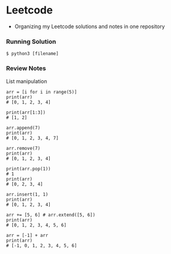 # Leetcode

- Organizing my Leetcode solutions and notes in one repository 

### Running Solution
`$ python3 [filename]`


### Review Notes

List manipulation
```
arr = [i for i in range(5)]
print(arr)
# [0, 1, 2, 3, 4]

print(arr[1:3])
# [1, 2]

arr.append(7)
print(arr)
# [0, 1, 2, 3, 4, 7]

arr.remove(7)
print(arr)
# [0, 1, 2, 3, 4]

print(arr.pop(1))
# 1
print(arr)
# [0, 2, 3, 4]

arr.insert(1, 1)
print(arr)
# [0, 1, 2, 3, 4]

arr += [5, 6] # arr.extend([5, 6])
print(arr)
# [0, 1, 2, 3, 4, 5, 6]

arr = [-1] + arr 
print(arr)
# [-1, 0, 1, 2, 3, 4, 5, 6]
```

